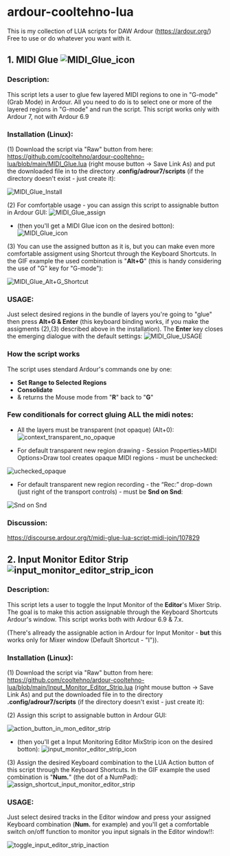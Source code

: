 # ardour-cooltehno-lua

This is my collection of LUA scripts for DAW Ardour (https://ardour.org/) Free to use or do whatever you want with it.

## 1. MIDI Glue ![MIDI_Glue_icon](https://user-images.githubusercontent.com/19673308/200134679-1c25a406-5e14-4531-b490-87e5278b7c46.png)

### Description:

This script lets a user to glue few layered MIDI regions to one in "G-mode" (Grab Mode) in Ardour. All you need to do is to select one or more of the layered regions in "G-mode" and run the script. This script works only with Ardour 7, not with Ardour 6.9

### Installation (Linux):

(1)
Download the script via "Raw" button from here: https://github.com/cooltehno/ardour-cooltehno-lua/blob/main/MIDI_Glue.lua (right mouse button -> Save Link As) and put the downloaded file in to the directory <b>.config/adrour7/scripts</b> (if the directory doesn't exist - just create it):

![MIDI_Glue_Install](https://user-images.githubusercontent.com/19673308/200136244-2c0a30b7-a4a3-4703-9ad5-dfa848dbf20b.gif)

(2)
For comfortable usage - you can assign this script to assignable button in Ardour GUI:
![MIDI_Glue_assign](https://user-images.githubusercontent.com/19673308/200134231-12e3e3b9-ddf1-4781-838e-b895dc4fa4be.gif)
- (then you'll get a MIDI Glue icon on the desired botton):     ![MIDI_Glue_icon](https://user-images.githubusercontent.com/19673308/200134378-2cd3bc5f-4af0-4dfb-935e-7da7e118e1f3.png)

(3)
You can use the assigned button as it is, but you can make even more comfortable assigment
using Shortcut through the Keyboard Shortcuts. In the GIF example the used combination is "<b>Alt+G</b>" (this is handy considering the use of "G" key for "G-mode"):

![MIDI_Glue_Alt+G_Shortcut](https://user-images.githubusercontent.com/19673308/200134578-538b8f83-4242-423b-a251-2c2e67cd3a26.gif)

### USAGE:
Just select desired regions in the bundle of layers you're going to "glue" then press <b>Alt+G & Enter</b> (this keyboard binding works, if you make the assigments (2),(3) described above in the installation). The <b>Enter</b> key closes the emerging dialogue with the default settings:
![MIDI_Glue_USAGE](https://user-images.githubusercontent.com/19673308/200234537-094ecdbe-3976-47e3-aa67-9969fb85c9b7.gif)



### How the script works
The script uses stendard Ardour's commands one by one:
- <b>Set Range to Selected Regions</b>
- <b>Consolidate</b>
- & returns the Mouse mode from "<b>R</b>" back to "<b>G</b>"

### Few conditionals for correct gluing ALL the midi notes:
- All the layers must be transparent (not opaque) (Alt+0):
![context_transparent_no_opaque](https://user-images.githubusercontent.com/19673308/200143773-ef990475-7add-4bb1-96e9-aad08bd7715a.png)

- For default transparent new region drawing - Session Properties>MIDI Options>Draw tool creates opaque MIDI regions - must be unchecked:

![uchecked_opaque](https://user-images.githubusercontent.com/19673308/200143842-8d700f89-0244-4074-a129-c85c59badee2.png)

- For default transparent new region recording - the “Rec:” drop-down (just right of the transport controls) - must be <b>Snd on Snd</b>:

![Snd on Snd](https://user-images.githubusercontent.com/19673308/200143888-8e9999bd-bdb9-4254-b652-9402bdf590b0.gif)

### Discussion:
https://discourse.ardour.org/t/midi-glue-lua-script-midi-join/107829


## 2. Input Monitor Editor Strip ![input_monitor_editor_strip_icon](https://user-images.githubusercontent.com/19673308/205136647-2ec68bf1-aabb-48f1-bbde-d1c960c02ab8.png)

### Description:

This script lets a user to toggle the Input Monitor of the <b>Editor</b>'s Mixer Strip. The goal is to make this action assignable through the Keyboard Shortcuts Ardour's window. This script works both with Ardour 6.9 & 7.x.

(There's allready the assignable action in Ardour for Input Monitor - <b>but</b> this works only for Mixer window (Default Shortcut - "I")).


### Installation (Linux):

(1)
Download the script via "Raw" button from here: https://github.com/cooltehno/ardour-cooltehno-lua/blob/main/Input_Monitor_Editor_Strip.lua (right mouse button -> Save Link As) and put the downloaded file in to the directory <b>.config/adrour7/scripts</b> (if the directory doesn't exist - just create it):

(2)
Assign this script to assignable button in Ardour GUI:

![action_button_in_mon_editor_strip](https://user-images.githubusercontent.com/19673308/205148014-979e3be3-abe4-4c21-8b66-27ba86613d05.gif)


- (then you'll get a Input Monitoring Editor MixStrip icon on the desired botton):  ![input_monitor_editor_strip_icon](https://user-images.githubusercontent.com/19673308/205143663-1b268d65-76b2-4713-b85e-ade8158a2e8d.png)


(3)
Assign the desired Keyboard combination to the LUA Action button of this script through the Keyboard Shortcuts. In the GIF example the used combination is "<b>Num.</b>" (the dot of a NumPad):
![assign_shortcut_input_monitor_editor_strip](https://user-images.githubusercontent.com/19673308/205144614-eb4e85f1-fd71-4ada-91a9-603a24a3bb63.gif)

### USAGE:
Just select desired tracks in the Editor window and press your assigned Keyboard combination (<b>Num.</b> for example) and you'll get a comfortable switch on/off function to monitor you input signals in the Editor window!!:

![toggle_input_editor_strip_inaction](https://user-images.githubusercontent.com/19673308/205150894-944b4bc2-ce1f-4680-9a44-17b5f09d8fe7.gif)
